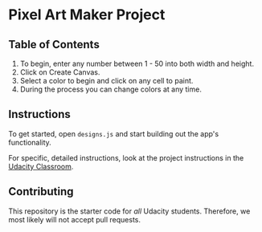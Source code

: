 # Pixel Art Maker Project

## Table of Contents

1.  To begin, enter any number between 1 - 50 into both width and height.
2.  Click on Create Canvas.
3.  Select a color to begin and click on any cell to paint.
4.  During the process you can change colors at any time.


## Instructions

To get started, open `designs.js` and start building out the app's functionality.

For specific, detailed instructions, look at the project instructions in the [Udacity Classroom](https://classroom.udacity.com/me).

## Contributing

This repository is the starter code for _all_ Udacity students. Therefore, we most likely will not accept pull requests.

